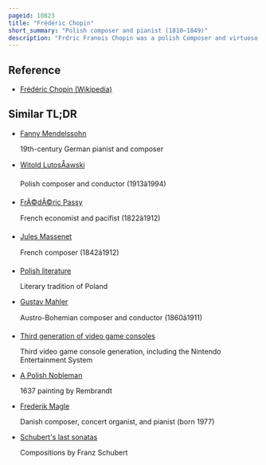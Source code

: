 ```yaml
---
pageid: 10823
title: "Frédéric Chopin"
short_summary: "Polish composer and pianist (1810–1849)"
description: "Frdric Franois Chopin was a polish Composer and virtuoso Pianist of the romantic Period who wrote primarily for Solo Piano. He has maintained worldwide renown as a leading Musician of his Era, one whose 'poetic Genius was based on a professional Technique that was without equal in his Generation'."
---
```


## Reference

- [Frédéric Chopin (Wikipedia)](https://en.wikipedia.org/?curid=10823)

## Similar TL;DR

- [Fanny Mendelssohn](/tldr/en/fanny-mendelssohn)

  19th-century German pianist and composer

- [Witold LutosÅawski](/tldr/en/witold-lutosawski)

  Polish composer and conductor (1913â1994)

- [FrÃ©dÃ©ric Passy](/tldr/en/frederic-passy)

  French economist and pacifist (1822â1912)

- [Jules Massenet](/tldr/en/jules-massenet)

  French composer (1842â1912)

- [Polish literature](/tldr/en/polish-literature)

  Literary tradition of Poland

- [Gustav Mahler](/tldr/en/gustav-mahler)

  Austro-Bohemian composer and conductor (1860â1911)

- [Third generation of video game consoles](/tldr/en/third-generation-of-video-game-consoles)

  Third video game console generation, including the Nintendo Entertainment System

- [A Polish Nobleman](/tldr/en/a-polish-nobleman)

  1637 painting by Rembrandt

- [Frederik Magle](/tldr/en/frederik-magle)

  Danish composer, concert organist, and pianist (born 1977)

- [Schubert's last sonatas](/tldr/en/schuberts-last-sonatas)

  Compositions by Franz Schubert
